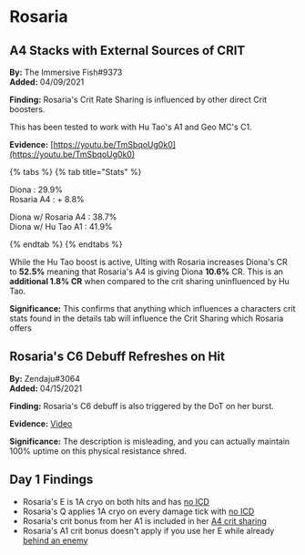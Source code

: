 # Rosaria

## A4 Stacks with External Sources of CRIT

**By:** The Immersive Fish\#9373  
**Added:** 04/09/2021

**Finding:** Rosaria's Crit Rate Sharing is influenced by other direct Crit boosters.

This has been tested to work with Hu Tao's A1 and Geo MC's C1.

**Evidence:** [https://youtu.be/TmSbqoUg0k0](https://youtu.be/TmSbqoUg0k0)

{% tabs %}
{% tab title="Stats" %}

Diona      : 29.9%  
Rosaria A4 : + 8.8%

Diona w/ Rosaria A4 : 38.7%  
Diona w/ Hu Tao A1  : 41.9%

{% endtab %}
{% endtabs %}

While the Hu Tao boost is active, Ulting with Rosaria increases Diona's CR to **52.5%** meaning that Rosaria's A4 is giving Diona **10.6%** CR. This is an **additional 1.8% CR** when compared to the crit sharing uninfluenced by Hu Tao.

**Significance:** This confirms that anything which influences a characters crit stats found in the details tab will influence the Crit Sharing which Rosaria offers

## Rosaria's C6 Debuff Refreshes on Hit

**By:** Zendaju\#3064  
**Added:** 04/15/2021

**Finding:** Rosaria's C6 debuff is also triggered by the DoT on her burst.

**Evidence:** [Video](https://cdn.discordapp.com/attachments/831212714416144434/831214571913347112/Genshin_Impact_2021-04-12_11-51-59_Trim.mp4)

**Significance:** The description is misleading, and you can actually maintain 100% uptime on this physical resistance shred.

## Day 1 Findings

* Rosaria's E is 1A cryo on both hits and has [no ICD](https://imgur.com/vpy8JVR)
* Rosaria's Q applies 1A cryo on every damage tick with [no ICD](https://imgur.com/jwQ4MTn)
* Rosaria's crit bonus from her A1 is included in her [A4 crit sharing](https://imgur.com/Gvmc6pN)
* Rosaria's A1 crit bonus doesn't apply if you use her E while already [behind an enemy](https://imgur.com/Ye5ro0C)

